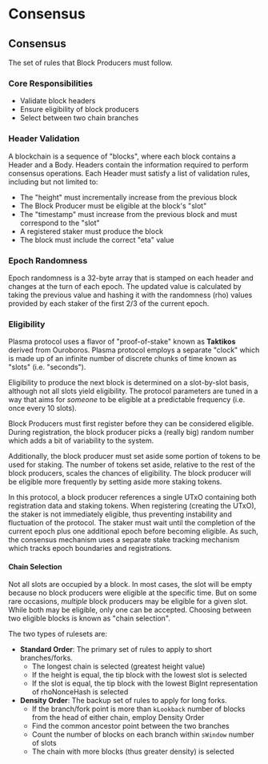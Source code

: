 # Consensus

## Consensus

The set of rules that Block Producers must follow.

### Core Responsibilities

* Validate block headers
* Ensure eligibility of block producers
* Select between two chain branches

### Header Validation

A blockchain is a sequence of "blocks", where each block contains a Header and a Body. Headers contain the information required to perform consensus operations. Each Header must satisfy a list of validation rules, including but not limited to:

* The "height" must incrementally increase from the previous block
* The Block Producer must be eligible at the block's "slot"
* The "timestamp" must increase from the previous block and must correspond to the "slot"
* A registered staker must produce the block
* The block must include the correct "eta" value

### **Epoch Randomness**

Epoch randomness is a 32-byte array that is stamped on each header and changes at the turn of each epoch. The updated value is calculated by taking the previous value and hashing it with the randomness (rho) values provided by each staker of the first 2/3 of the current epoch.

### Eligibility

Plasma protocol uses a flavor of "proof-of-stake" known as **Taktikos** derived from Ouroboros. Plasma protocol employs a separate "clock" which is made up of an infinite number of discrete chunks of time known as "slots" (i.e. "seconds").&#x20;

Eligibility to produce the next block is determined on a slot-by-slot basis, although not all slots yield eligibility. The protocol parameters are tuned in a way that aims for _someone_ to be eligible at a predictable frequency (i.e. once every 10 slots).

Block Producers must first register before they can be considered eligible. During registration, the block producer picks a (really big) random number which adds a bit of variability to the system.&#x20;

Additionally, the block producer must set aside some portion of tokens to be used for staking. The number of tokens set aside, relative to the rest of the block producers, scales the chances of eligibility. The block producer will be eligible more frequently by setting aside more staking tokens.

In this protocol, a block producer references a single UTxO containing both registration data and staking tokens. When registering (creating the UTxO), the staker is not immediately eligible, thus preventing instability and fluctuation of the protocol. The staker must wait until the completion of the current epoch plus one additional epoch before becoming eligible. As such, the consensus mechanism uses a separate stake tracking mechanism which tracks epoch boundaries and registrations.

#### Chain Selection

Not all slots are occupied by a block. In most cases, the slot will be empty because no block producers were eligible at the specific time. But on some rare occasions, _multiple_ block producers may be eligible for a given slot. While both may be eligible, only one can be accepted. Choosing between two eligible blocks is known as "chain selection".

The two types of rulesets are:

* **Standard Order**: The primary set of rules to apply to short branches/forks.
  * The longest chain is selected (greatest height value)
  * If the height is equal, the tip block with the lowest slot is selected
  * If the slot is equal, the tip block with the lowest BigInt representation of rhoNonceHash is selected
* **Density Order**: The backup set of rules to apply for long forks.
  * If the branch/fork point is more than `kLookback` number of blocks from the head of either chain, employ Density Order
  * Find the common ancestor point between the two branches
  * Count the number of blocks on each branch within `sWindow` number of slots
  * The chain with more blocks (thus greater density) is selected
